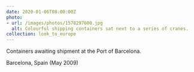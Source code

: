 ```yaml
---
date: 2020-01-06T08:00:00Z
photo:
- url: /images/photos/1578297600.jpg
  alt: Colourful shipping containers sat next to a series of cranes.
collection: look_to_europe
---
```

Containers awaiting shipment at the Port of Barcelona.

Barcelona, Spain (May 2009)
